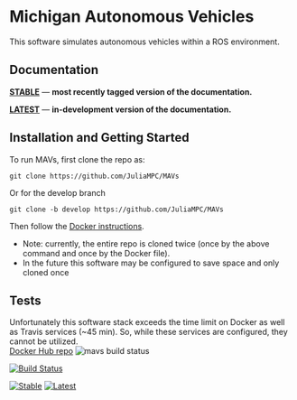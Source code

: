 # Michigan Autonomous Vehicles
This software simulates autonomous vehicles within a ROS environment.

## Documentation
[**STABLE**](https://juliampc.github.io/MAVs/stable/) &mdash; **most recently tagged version of the documentation.**

[**LATEST**](https://juliampc.github.io/MAVs/latest/) &mdash; **in-development version of the documentation.**

## Installation and Getting Started
To run MAVs, first clone the repo as:
```
git clone https://github.com/JuliaMPC/MAVs
```
Or for the develop branch
```
git clone -b develop https://github.com/JuliaMPC/MAVs
```
Then follow the [Docker instructions](https://github.com/JuliaMPC/MAVs/tree/master/docker#mavs-docker).

* Note: currently, the entire repo is cloned twice (once by the above command and once by the Docker file).
* In the future this software may be configured to save space and only cloned once


## Tests
Unfortunately this software stack exceeds the time limit on Docker as well as Travis services (~45 min). So, while these services are configured, they cannot be utilized.   
[Docker Hub repo](https://hub.docker.com/r/avpg/mavs/) ![mavs build status](https://img.shields.io/docker/build/avpg/mavs.svg)

[![Build Status](https://travis-ci.org/JuliaMPC/MAVs.svg?branch=master)](https://travis-ci.org/JuliaMPC/MAVs)

[![Stable](https://img.shields.io/badge/docs-stable-blue.svg)](https://juliampc.github.io/AVExamples.jl/stable/)
[![Latest](https://img.shields.io/badge/docs-latest-blue.svg)](https://juliampc.github.io/AVExamples.jl/latest/)
